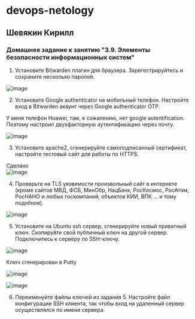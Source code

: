 # devops-netology  
## Шевякин Кирилл  

### Домашнее задание к занятию "3.9. Элементы безопасности информационных систем"

1) Установите Bitwarden плагин для браузера. Зарегестрируйтесь и сохраните несколько паролей.

![image](https://user-images.githubusercontent.com/93198418/155091793-2de00e57-42ee-4a80-b21b-e5f293dc4850.png)

2) Установите Google authenticator на мобильный телефон. Настройте вход в Bitwarden акаунт через Google authenticator OTP.

У меня телефон Huawei, там, к сожалению, нет google autentification. Поэтому настроил двухфакторную аутентификацию через почту.

![image](https://user-images.githubusercontent.com/93198418/155515899-2a5f714f-87b9-493d-b510-f46accbbb43c.png)

3) Установите apache2, сгенерируйте самоподписанный сертификат, настройте тестовый сайт для работы по HTTPS.

Сделано  
![image](https://user-images.githubusercontent.com/93198418/155521036-4fa739ec-49d6-4099-ad0d-0d06b2657cf3.png)  

4) Проверьте на TLS уязвимости произвольный сайт в интернете (кроме сайтов МВД, ФСБ, МинОбр, НацБанк, РосКосмос, РосАтом, РосНАНО и любых госкомпаний, объектов КИИ, ВПК ... и тому подобное).

![image](https://user-images.githubusercontent.com/93198418/155521913-a85c5538-bad2-4e62-ac08-7fe381403428.png)

5) Установите на Ubuntu ssh сервер, сгенерируйте новый приватный ключ. Скопируйте свой публичный ключ на другой сервер. Подключитесь к серверу по SSH-ключу.

![image](https://user-images.githubusercontent.com/93198418/155525387-638bcff9-a766-4860-bcc6-6351c2cbf9a3.png)  

Ключ сгенерирован в Putty  

![image](https://user-images.githubusercontent.com/93198418/155525719-cea1cac8-1960-4a7d-8710-92a0ed6e8622.png)  

![image](https://user-images.githubusercontent.com/93198418/155526019-d1df9cc9-fab9-4bd4-b0ae-447ba0a06d90.png)

6) Переименуйте файлы ключей из задания 5. Настройте файл конфигурации SSH клиента, так чтобы вход на удаленный сервер осуществлялся по имени сервера.


